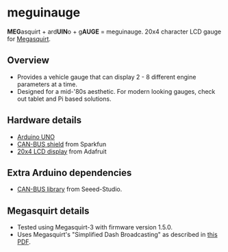 # meguinauge

**MEG**asquirt + ard**UIN**o + g**AUGE** = meguinauge. 20x4 character LCD gauge for [Megasquirt](http://megasquirt.info/).

## Overview
* Provides a vehicle gauge that can display 2 - 8 different engine parameters at a time.
* Designed for a mid-'80s aesthetic. For modern looking gauges, check out tablet and Pi based solutions.

## Hardware details
* [Arduino UNO](https://www.arduino.cc/en/main/arduinoBoardUno)
* [CAN-BUS shield](https://www.sparkfun.com/products/13262) from Sparkfun
* [20x4 LCD display](https://www.adafruit.com/products/499) from Adafruit

## Extra Arduino dependencies
* [CAN-BUS library](https://github.com/Seeed-Studio/CAN_BUS_Shield) from Seeed-Studio.

## Megasquirt details
* Tested using Megasquirt-3 with firmware version 1.5.0.
* Uses Megasquirt's "Simplified Dash Broadcasting" as described in [this PDF](http://www.msextra.com/doc/pdf/Megasquirt_CAN_Broadcast.pdf).


